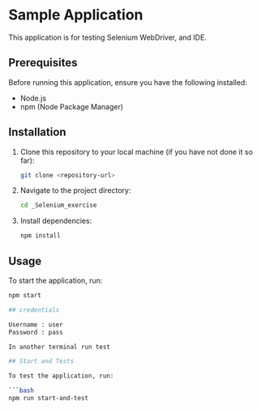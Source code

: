 # Sample Application

This application is for testing Selenium WebDriver, and IDE.

## Prerequisites

Before running this application, ensure you have the following installed:

- Node.js
- npm (Node Package Manager)

## Installation

1. Clone this repository to your local machine (if you have not done it so far):

    ```bash
    git clone <repository-url>
    ```

2. Navigate to the project directory:

    ```bash
    cd _Selenium_exercise
    ```

3. Install dependencies:

    ```bash
    npm install
    ```

## Usage

To start the application, run:

```bash
npm start

## credentials

Username : user
Password : pass

In another terminal run test

## Start and Tests

To test the application, run:

```bash
npm run start-and-test
```

